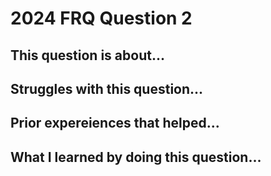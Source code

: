 # 2024 FRQ Question 2
## This question is about...

## Struggles with this question...

## Prior expereiences that helped...

## What I learned by doing this question...
